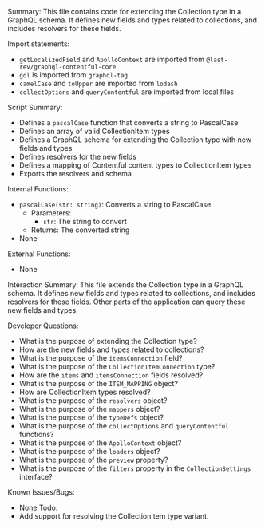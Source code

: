 Summary:
This file contains code for extending the Collection type in a GraphQL schema. It defines new fields and types related to collections, and includes resolvers for these fields.

Import statements:
- `getLocalizedField` and `ApolloContext` are imported from `@last-rev/graphql-contentful-core`
- `gql` is imported from `graphql-tag`
- `camelCase` and `toUpper` are imported from `lodash`
- `collectOptions` and `queryContentful` are imported from local files

Script Summary:
- Defines a `pascalCase` function that converts a string to PascalCase
- Defines an array of valid CollectionItem types
- Defines a GraphQL schema for extending the Collection type with new fields and types
- Defines resolvers for the new fields
- Defines a mapping of Contentful content types to CollectionItem types
- Exports the resolvers and schema

Internal Functions:
- `pascalCase(str: string)`: Converts a string to PascalCase
  - Parameters:
    - `str`: The string to convert
  - Returns: The converted string
- None

External Functions:
- None

Interaction Summary:
This file extends the Collection type in a GraphQL schema. It defines new fields and types related to collections, and includes resolvers for these fields. Other parts of the application can query these new fields and types.

Developer Questions:
- What is the purpose of extending the Collection type?
- How are the new fields and types related to collections?
- What is the purpose of the `itemsConnection` field?
- What is the purpose of the `CollectionItemConnection` type?
- How are the `items` and `itemsConnection` fields resolved?
- What is the purpose of the `ITEM_MAPPING` object?
- How are CollectionItem types resolved? 
- What is the purpose of the `resolvers` object?
- What is the purpose of the `mappers` object?
- What is the purpose of the `typeDefs` object?
- What is the purpose of the `collectOptions` and `queryContentful` functions?
- What is the purpose of the `ApolloContext` object?
- What is the purpose of the `loaders` object?
- What is the purpose of the `preview` property?
- What is the purpose of the `filters` property in the `CollectionSettings` interface?

Known Issues/Bugs:
- None
Todo:
- Add support for resolving the CollectionItem type variant.